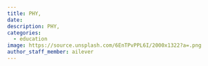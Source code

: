 ```yaml
---
title: PHY, 
date:
description: PHY, 
categories:
  - education
image: https://source.unsplash.com/6EnTPvPPL6I/2000x1322?a=.png
author_staff_member: ailever
---
```


